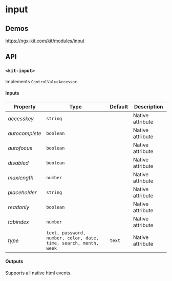 # input

## Demos

https://ngx-kit.com/kit/modules/input

## API

### `<kit-input>`

Implements `ControlValueAccessor`.

#### Inputs

| Property | Type | Default | Description |
| --- | --- | --- | --- |
| *accesskey* | `string` | | Native attribute |
| *autocomplete* | `boolean` | | Native attribute |
| *autofocus* | `boolean` | | Native attribute |
| *disabled* | `boolean` | | Native attribute |
| *maxlength* | `number` | | Native attribute |
| *placeholder* | `string` | | Native attribute |
| *readonly* | `boolean` | | Native attribute |
| *tabindex* | `number` | | Native attribute |
| *type* | `text, password, number, color, date, time, search, month, week` | `text` | Native attribute |

#### Outputs

Supports all native html events. 
